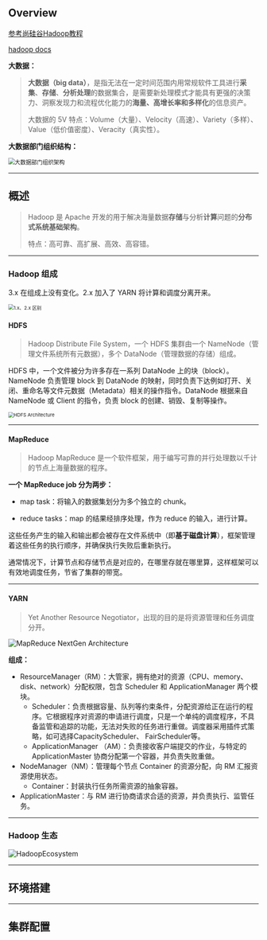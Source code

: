 ## Overview

[参考尚硅谷Hadoop教程](https://www.bilibili.com/video/BV1Qp4y1n7EN)

[hadoop docs](https://hadoop.apache.org/docs/)

**大数据：**

> **大数据（big data）**，是指无法在一定时间范围内用常规软件工具进行**采集**、**存储**、**分析处理**的数据集合，是需要新处理模式才能具有更强的决策力、洞察发现力和流程优化能力的**海量、高增长率和多样化**的信息资产。
>
> 大数据的 5V 特点：Volume（大量）、Velocity（高速）、Variety（多样）、Value（低价值密度）、Veracity（真实性）。
>

**大数据部门组织结构：**

<img src="D:/OneDrive/_mine/docsify/_img/image-20210511173318523.png" alt="大数据部门组织架构" style="zoom:80%;" />

---

## 概述

> Hadoop 是 Apache 开发的用于解决海量数据**存储**与分析**计算**问题的**分布式系统基础架构**。
>
> 特点：高可靠、高扩展、高效、高容错。

---

### Hadoop 组成

 3.x 在组成上没有变化。2.x 加入了 YARN 将计算和调度分离开来。

<img src="D:/OneDrive/_mine/docsify/_img/image-20210511173900249.png" alt="1.x、2.x 区别" style="zoom: 67%;" />

#### HDFS

> Hadoop Distribute File System，一个 HDFS 集群由一个 NameNode（管理文件系统所有元数据），多个 DataNode（管理数据的存储）组成。

HDFS 中，一个文件被分为许多存在一系列 DataNode 上的块（block）。NameNode 负责管理 block 到 DataNode 的映射，同时负责下达例如打开、关闭、重命名等文件元数据（Metadata）相关的操作指令。DataNode 根据来自 NameNode 或 Client 的指令，负责 block 的创建、销毁、复制等操作。

<img src="D:/OneDrive/_mine/docsify/_img/hdfsarchitecture.png" alt="HDFS Architecture" style="zoom:67%;" />

---

#### MapReduce

> Hadoop MapReduce 是一个软件框架，用于编写可靠的并行处理数以千计的节点上海量数据的程序。

**一个 MapReduce job 分为两步：**

- map task：将输入的数据集划分为多个独立的 chunk。

- reduce tasks：map 的结果经排序处理，作为 reduce 的输入，进行计算。

这些任务产生的输入和输出都会被存在文件系统中（即**基于磁盘计算**），框架管理着这些任务的执行顺序，并确保执行失败后重新执行。

通常情况下，计算节点和存储节点是对应的，在哪里存就在哪里算，这样框架可以有效地调度任务，节省了集群的带宽。

---

#### YARN

> Yet Another Resource Negotiator，出现的目的是将资源管理和任务调度分开。

![MapReduce NextGen Architecture](D:/OneDrive/_mine/docsify/_img/yarn_architecture.gif)

**组成：**

- ResourceManager（RM）：大管家，拥有绝对的资源（CPU、memory、disk、network）分配权限，包含 Scheduler 和 ApplicationManager 两个模块。
  - Scheduler：负责根据容量、队列等约束条件，分配资源给正在运行的程序。它根据程序对资源的申请进行调度，只是一个单纯的调度程序，不具备监管和追踪的功能，无法对失败的任务进行重做。调度器采用插件式策略，如可选择CapacityScheduler、 FairScheduler等。
  - ApplicationManager （AM）：负责接收客户端提交的作业，与特定的 ApplicationMaster 协商分配第一个容器，并负责失败重做。
- NodeManager（NM）：管理每个节点 Container 的资源分配，向 RM 汇报资源使用状态。
  - Container：封装执行任务所需资源的抽象容器。
- ApplicationMaster：与 RM 进行协商请求合适的资源，并负责执行、监管任务。



---

### Hadoop 生态

![HadoopEcosystem](D:/OneDrive/_mine/docsify/_img/image-20210512171150173.png)

----

## 环境搭建







----

## 集群配置

